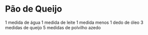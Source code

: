 Pão de Queijo
=============

1 medida de água
1 medida de leite
1 medida menos 1 dedo de óleo
3 medidas de queijo
5 medidas de polvilho azedo
